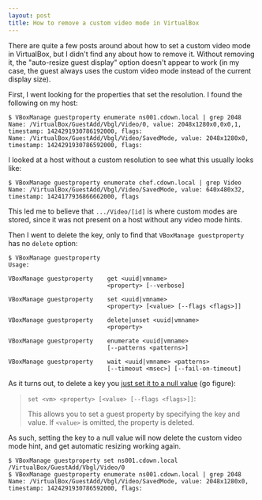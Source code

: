 ```yaml
---
layout: post
title: How to remove a custom video mode in VirtualBox
---
```


There are quite a few posts around about how to set a custom video mode in
VirtualBox, but I didn't find any about how to remove it. Without removing it,
the "auto-resize guest display" option doesn't appear to work (in my case, the
guest always uses the custom video mode instead of the current display size).

First, I went looking for the properties that set the resolution. I found the
following on my host:

    $ VBoxManage guestproperty enumerate ns001.cdown.local | grep 2048
    Name: /VirtualBox/GuestAdd/Vbgl/Video/0, value: 2048x1280x0,0x0,1, timestamp: 1424291930786192000, flags: 
    Name: /VirtualBox/GuestAdd/Vbgl/Video/SavedMode, value: 2048x1280x0, timestamp: 1424291930786592000, flags:

I looked at a host without a custom resolution to see what this usually looks
like:

    $ VBoxManage guestproperty enumerate chef.cdown.local | grep Video
    Name: /VirtualBox/GuestAdd/Vbgl/Video/SavedMode, value: 640x480x32, timestamp: 1424177936866662000, flags

This led me to believe that `.../Video/[id]` is where custom modes are
stored, since it was not present on a host without any video mode hints.

Then I went to delete the key, only to find that `VBoxManage guestproperty` has
no `delete` option:

    $ VBoxManage guestproperty
    Usage:

    VBoxManage guestproperty    get <uuid|vmname>
                                <property> [--verbose]

    VBoxManage guestproperty    set <uuid|vmname>
                                <property> [<value> [--flags <flags>]]

    VBoxManage guestproperty    delete|unset <uuid|vmname>
                                <property>

    VBoxManage guestproperty    enumerate <uuid|vmname>
                                [--patterns <patterns>]

    VBoxManage guestproperty    wait <uuid|vmname> <patterns>
                                [--timeout <msec>] [--fail-on-timeout]

As it turns out, to delete a key you [just set it to a null value][doc] (go
figure):

> `set <vm> <property> [<value> [--flags <flags>]]`:
>
> This allows you to set a guest property by specifying the key and value. If
> `<value>` is omitted, the property is deleted.

As such, setting the key to a null value will now delete the custom video mode
hint, and get automatic resizing working again.

    $ VBoxManage guestproperty set ns001.cdown.local /VirtualBox/GuestAdd/Vbgl/Video/0
    $ VBoxManage guestproperty enumerate ns001.cdown.local | grep 2048
    Name: /VirtualBox/GuestAdd/Vbgl/Video/SavedMode, value: 2048x1280x0, timestamp: 1424291930786592000, flags:

[doc]: https://www.virtualbox.org/manual/ch08.html#vboxmanage-guestproperty
